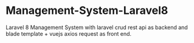 # Management-System-Laravel8
Laravel 8 Management System with laravel crud rest api as backend and blade template + vuejs axios request as front end.
